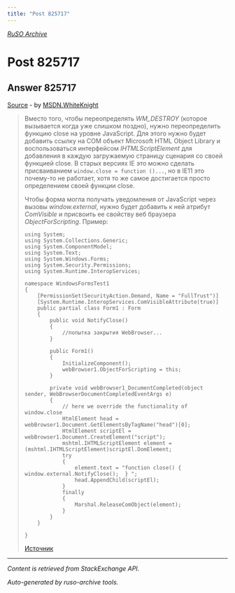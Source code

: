 ```yaml
---
title: "Post 825717"
---
```

<p><i><a href="https://github.com/MSDN-WhiteKnight/ruso-archive/">RuSO Archive</a></i></p>
<h1>Post 825717</h1>
<h2>Answer 825717</h2>
<p><a href="https://ru.stackoverflow.com/a/825717/">Source</a> - by <a href="https://ru.stackoverflow.com/users/240512/msdn-whiteknight">MSDN.WhiteKnight</a></p>
<blockquote>
<p>Вместо того, чтобы переопределять <em>WM_DESTROY</em> (которое вызывается когда уже слишком поздно), нужно переопределить функцию close на уровне JavaScript. Для этого нужно будет добавить ссылку на COM объект Microsoft HTML Object Library и воспользоваться интерфейсом <em>IHTMLScriptElement</em> для добавления в каждую загружаемую страницу сценария со своей функцией close. В старых версиях IE это можно сделать присваиванием <code>window.close = function ()...</code>, но в IE11 это почему-то не работает, хотя то же самое достигается просто определением своей функции close.</p>

<p>Чтобы форма могла получать уведомления от JavaScript через вызовы <em>window.external</em>, нужно будет добавить к ней атрибут <em>ComVisible</em> и присвоить ее свойству веб браузера <em>ObjectForScripting</em>. Пример:</p>

<pre><code>using System;
using System.Collections.Generic;
using System.ComponentModel;
using System.Text;
using System.Windows.Forms;
using System.Security.Permissions;
using System.Runtime.InteropServices;

namespace WindowsFormsTest1
{
    [PermissionSet(SecurityAction.Demand, Name = "FullTrust")]
    [System.Runtime.InteropServices.ComVisibleAttribute(true)]
    public partial class Form1 : Form
    {
        public void NotifyClose()
        {
            //попытка закрытия WebBrowser...
        } 

        public Form1()
        {
            InitializeComponent();
            webBrowser1.ObjectForScripting = this;
        }        

        private void webBrowser1_DocumentCompleted(object sender, WebBrowserDocumentCompletedEventArgs e)
        {
            // here we override the functionality of window.close
            HtmlElement head = webBrowser1.Document.GetElementsByTagName("head")[0];
            HtmlElement scriptEl = webBrowser1.Document.CreateElement("script");
            mshtml.IHTMLScriptElement element = (mshtml.IHTMLScriptElement)scriptEl.DomElement;
            try
            {
                element.text = "function close() { window.external.NotifyClose();  } ";
                head.AppendChild(scriptEl);
            }
            finally
            {
                Marshal.ReleaseComObject(element);
            }
        }  
    }     

}
</code></pre>

<p><a href="https://social.microsoft.com/Forums/en-US/c9384257-f83c-4186-a59d-cb991273211d/webbrowser-control-and-windowclosing-event?forum=Offtopic" rel="nofollow noreferrer">Источник</a></p>

</blockquote>
<hr/>
<p><i>Content is retrieved from StackExchange API. </i></p>
<p><i>Auto-generated by ruso-archive tools. </i></p>
